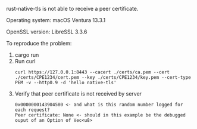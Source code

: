rust-native-tls is not able to receive a peer certificate.

Operating system:
macOS Ventura 13.3.1

OpenSSL version:
LibreSSL 3.3.6

To reproduce the problem:

1. cargo run
2. Run curl
    ```
    curl https://127.0.0.1:8443 --cacert ./certs/ca.pem --cert ./certs/CPE1234/cert.pem --key ./certs/CPE1234/key.pem --cert-type PEM -v --http0.9 -d 'hello native-tls'
    ```
3. Verify that peer certificate is not received by server
    ```
    0x0000000143904580 <- and what is this random number logged for each request?
    Peer certificate: None <- should in this example be the debugged ouput of an Option of Vec<u8>
    ```